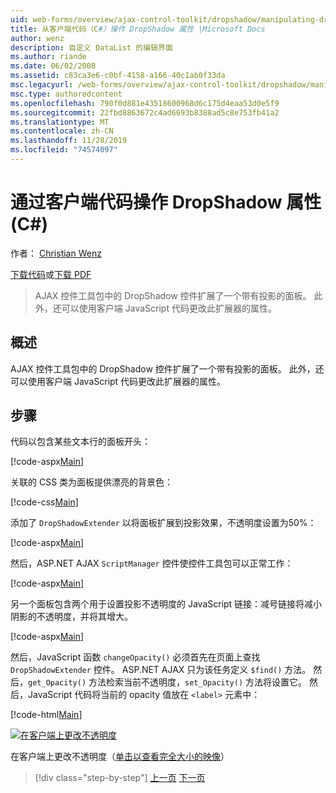 ```yaml
---
uid: web-forms/overview/ajax-control-toolkit/dropshadow/manipulating-dropshadow-properties-from-client-code-cs
title: 从客户端代码（C#）操作 DropShadow 属性 |Microsoft Docs
author: wenz
description: 自定义 DataList 的编辑界面
ms.author: riande
ms.date: 06/02/2008
ms.assetid: c83ca3e6-c0bf-4158-a166-40c1ab0f33da
msc.legacyurl: /web-forms/overview/ajax-control-toolkit/dropshadow/manipulating-dropshadow-properties-from-client-code-cs
msc.type: authoredcontent
ms.openlocfilehash: 790f0d881e43518600968d6c175d4eaa53d0e5f9
ms.sourcegitcommit: 22fbd8863672c4ad6693b8388ad5c8e753fb41a2
ms.translationtype: MT
ms.contentlocale: zh-CN
ms.lasthandoff: 11/28/2019
ms.locfileid: "74574097"
---
```

# <a name="manipulating-dropshadow-properties-from-client-code-c"></a>通过客户端代码操作 DropShadow 属性 (C#)

作者： [Christian Wenz](https://github.com/wenz)

[下载代码](https://download.microsoft.com/download/5/1/6/51652a81-500b-4f6b-88d3-617103e7941e/DropShadow2.cs.zip)或[下载 PDF](https://download.microsoft.com/download/b/6/a/b6ae89ee-df69-4c87-9bfb-ad1eb2b23373/dropshadow2CS.pdf)

> AJAX 控件工具包中的 DropShadow 控件扩展了一个带有投影的面板。 此外，还可以使用客户端 JavaScript 代码更改此扩展器的属性。

## <a name="overview"></a>概述

AJAX 控件工具包中的 DropShadow 控件扩展了一个带有投影的面板。 此外，还可以使用客户端 JavaScript 代码更改此扩展器的属性。

## <a name="steps"></a>步骤

代码以包含某些文本行的面板开头：

[!code-aspx[Main](manipulating-dropshadow-properties-from-client-code-cs/samples/sample1.aspx)]

关联的 CSS 类为面板提供漂亮的背景色：

[!code-css[Main](manipulating-dropshadow-properties-from-client-code-cs/samples/sample2.css)]

添加了 `DropShadowExtender` 以将面板扩展到投影效果，不透明度设置为50%：

[!code-aspx[Main](manipulating-dropshadow-properties-from-client-code-cs/samples/sample3.aspx)]

然后，ASP.NET AJAX `ScriptManager` 控件使控件工具包可以正常工作：

[!code-aspx[Main](manipulating-dropshadow-properties-from-client-code-cs/samples/sample4.aspx)]

另一个面板包含两个用于设置投影不透明度的 JavaScript 链接：减号链接将减小阴影的不透明度，并将其增大。

[!code-aspx[Main](manipulating-dropshadow-properties-from-client-code-cs/samples/sample5.aspx)]

然后，JavaScript 函数 `changeOpacity()` 必须首先在页面上查找 `DropShadowExtender` 控件。 ASP.NET AJAX 只为该任务定义 `$find()` 方法。 然后，`get_Opacity()` 方法检索当前不透明度，`set_Opacity()` 方法将设置它。 然后，JavaScript 代码将当前的 opacity 值放在 `<label>` 元素中：

[!code-html[Main](manipulating-dropshadow-properties-from-client-code-cs/samples/sample6.html)]

[![在客户端上更改不透明度](manipulating-dropshadow-properties-from-client-code-cs/_static/image2.png)](manipulating-dropshadow-properties-from-client-code-cs/_static/image1.png)

在客户端上更改不透明度（[单击以查看完全大小的映像](manipulating-dropshadow-properties-from-client-code-cs/_static/image3.png)）

> [!div class="step-by-step"]
> [上一页](adjusting-the-z-index-of-a-dropshadow-cs.md)
> [下一页](adjusting-the-z-index-of-a-dropshadow-vb.md)
